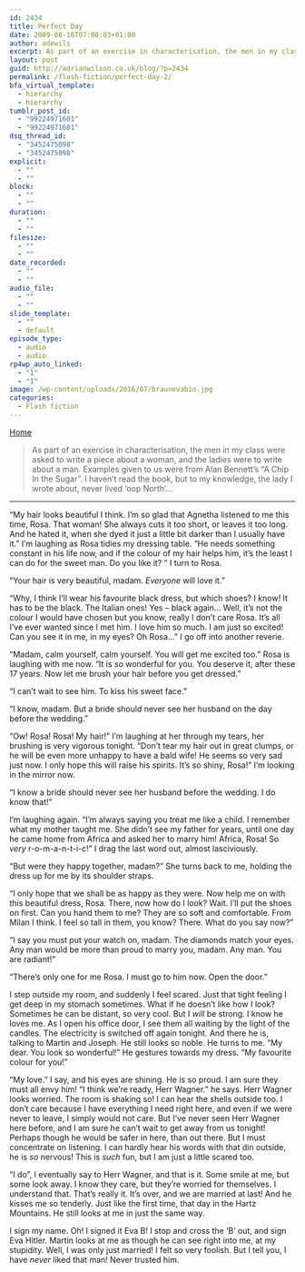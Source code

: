 ```yaml
---
id: 2434
title: Perfect Day
date: 2009-08-16T07:08:03+01:00
author: adewils
excerpt: As part of an exercise in characterisation, the men in my class were asked to write a piece about a woman, and the ladies were to write about a man. Examples given to us were from Alan Bennett’s “A Chip In the Sugar”. I haven’t read the book, but to my knowledge, this lady never lived ‘oop North’…
layout: post
guid: http://adrianwilson.co.uk/blog/?p=2434
permalink: /flash-fiction/perfect-day-2/
bfa_virtual_template:
  - hierarchy
  - hierarchy
tumblr_post_id:
  - "99224971601"
  - "99224971601"
dsq_thread_id:
  - "3452475098"
  - "3452475098"
explicit:
  - ""
  - ""
block:
  - ""
  - ""
duration:
  - ""
  - ""
filesize:
  - ""
  - ""
date_recorded:
  - ""
  - ""
audio_file:
  - ""
  - ""
slide_template:
  - ""
  - default
episode_type:
  - audio
  - audio
rp4wp_auto_linked:
  - "1"
  - "1"
image: /wp-content/uploads/2016/07/braunevabio.jpg
categories:
  - Flash fiction
---
```

<span><span><a href="https://www.adewils.com/">Home</a></span></p> 

<blockquote>
  <p>
    As part of an exercise in characterisation, the men in my class were asked to write a piece about a woman, and the ladies were to write about a man. Examples given to us were from Alan Bennett&#8217;s &#8220;A Chip In the Sugar&#8221;. I haven&#8217;t read the book, but to my knowledge, the lady I wrote about, never lived &#8216;oop North&#8217;&#8230;<!--more-->
  </p>
</blockquote>

<hr />

<p>
  &#8220;My hair looks beautiful I think. I&#8217;m so glad that Agnetha listened to me this time, Rosa. That woman! She always cuts it too short, or leaves it too long. And he hated it, when she dyed it just a little bit darker than I usually have it.&#8221; I&#8217;m laughing as Rosa tidies my dressing table. &#8220;He needs something constant in his life now, and if the colour of my hair helps him, it&#8217;s the least I can do for the sweet man. Do you like it? &#8221; I turn to Rosa.
</p>

<p>
  &#8220;Your hair is very beautiful, madam. <em>Everyone</em> will love it.&#8221;
</p>

<p>
  &#8220;Why, I think I&#8217;ll wear his favourite black dress, but which shoes? I know! It has to be the black. The Italian ones! Yes &#8211; black again&#8230; Well, it&#8217;s not the colour I would have chosen but you know, really I don&#8217;t care Rosa. It&#8217;s all I&#8217;ve ever wanted since I met him. I love him so much. I am just so excited! Can you see it in me, in my eyes? Oh Rosa&#8230;&#8221; I go off into another reverie.
</p>

<p>
  &#8220;Madam, calm yourself, calm yourself. You will get me excited too.&#8221; Rosa is laughing with me now. &#8220;It is <em>so</em> wonderful for you. You deserve it, after these 17 years. Now let me brush your hair before you get dressed.&#8221;
</p>

<p>
  &#8220;I can&#8217;t wait to see him. To kiss his sweet face.&#8221;
</p>

<p>
  &#8220;I know, madam. But a bride should never see her husband on the day before the wedding.&#8221;
</p>

<p>
  &#8220;Ow! Rosa! Rosa! My hair!&#8221; I&#8217;m laughing at her through my tears, her brushing is very vigorous tonight. &#8220;Don&#8217;t tear my hair out in great clumps, or he will be even more unhappy to have a bald wife! He seems so very sad just now. I only hope this will raise his spirits. It&#8217;s so shiny, Rosa!&#8221; I&#8217;m looking in the mirror now.
</p>

<p>
  &#8220;I know a bride should never see her husband before the wedding. I do know that!&#8221;
</p>

<p>
  I&#8217;m laughing again. &#8220;I&#8217;m always saying you treat me like a child. I remember what my mother taught me. She didn&#8217;t see my father for years, until one day he came home from Africa and asked her to marry him! Africa, Rosa! So <em>very</em> r-o-m-a-n-t-i-c!&#8221; I drag the last word out, almost lasciviously.
</p>

<p>
  &#8220;But were they happy together, madam?&#8221; She turns back to me, holding the dress up for me by its shoulder straps.
</p>

<p>
  &#8220;I only hope that we shall be as happy as they were. Now help me on with this beautiful dress, Rosa. There, now how do I look? Wait. I&#8217;ll put the shoes on first. Can you hand them to me? They are so soft and comfortable. From Milan I think. I feel so tall in them, you know? There. What do you say now?&#8221;
</p>

<p>
  &#8220;I say you must put your watch on, madam. The diamonds match your eyes. Any man would be more than proud to marry you, madam. Any man. You are radiant!&#8221;
</p>

<p>
  &#8220;There&#8217;s only one for me Rosa. I must go to him now. Open the door.&#8221;
</p>

<p>
  I step outside my room, and suddenly I feel scared. Just that tight feeling I get deep in my stomach sometimes. What if he doesn&#8217;t like how I look? Sometimes he can be distant, so very cool. But I <em>will</em> be strong. I know he loves me. As I open his office door, I see them all waiting by the light of the candles. The electricity is switched off again tonight. And there he is, talking to Martin and Joseph. He still looks so noble. He turns to me. &#8220;My dear. You look so wonderful!&#8221; He gestures towards my dress. &#8220;My favourite colour for you!&#8221;
</p>

<p>
  &#8220;My love.&#8221; I say, and his eyes are shining. He is so proud. I am sure they must all envy him! &#8220;I think we&#8217;re ready, Herr Wagner.&#8221; he says. Herr Wagner looks worried. The room is shaking so! I can hear the shells outside too. I don&#8217;t care because I have everything I need right here, and even if we were never to leave, I simply would not care. But I&#8217;ve never seen Herr Wagner here before, and I am sure he can&#8217;t wait to get away from us tonight! Perhaps though he would be safer in here, than out there. But I must concentrate on listening. I can hardly hear his words with that din outside, he is <em>so</em> nervous! This is <em>such</em> fun, but I am just a little scared too.
</p>

<p>
  &#8220;I do&#8221;, I eventually say to Herr Wagner, and that is it. Some smile at me, but some look away. I know they care, but they&#8217;re worried for themselves. I understand that. That&#8217;s really it. It&#8217;s over, and we are married at last! And he kisses me so tenderly. Just like the first time, that day in the Hartz Mountains. He still looks at me in just the same way.
</p>

<p>
  I sign my name. Oh! I signed it Eva B! I stop and cross the &#8216;B&#8217; out, and sign Eva Hitler. Martin looks at me as though he can see right into me, at my stupidity. Well, I was only just married! I felt so very foolish. But I tell you, I have <em>never</em> liked that man! Never trusted him.
</p>